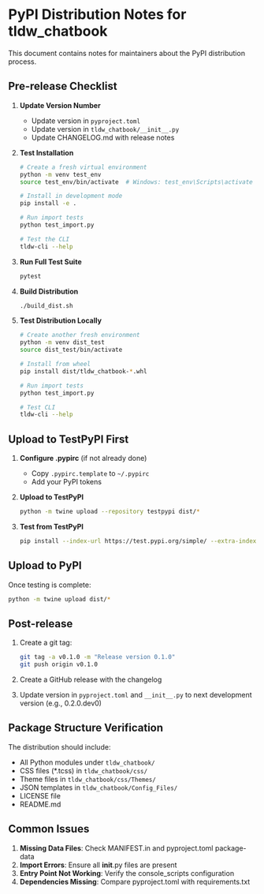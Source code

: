 # PyPI Distribution Notes for tldw_chatbook

This document contains notes for maintainers about the PyPI distribution process.

## Pre-release Checklist

1. **Update Version Number**
   - Update version in `pyproject.toml`
   - Update version in `tldw_chatbook/__init__.py`
   - Update CHANGELOG.md with release notes

2. **Test Installation**
   ```bash
   # Create a fresh virtual environment
   python -m venv test_env
   source test_env/bin/activate  # Windows: test_env\Scripts\activate
   
   # Install in development mode
   pip install -e .
   
   # Run import tests
   python test_import.py
   
   # Test the CLI
   tldw-cli --help
   ```

3. **Run Full Test Suite**
   ```bash
   pytest
   ```

4. **Build Distribution**
   ```bash
   ./build_dist.sh
   ```

5. **Test Distribution Locally**
   ```bash
   # Create another fresh environment
   python -m venv dist_test
   source dist_test/bin/activate
   
   # Install from wheel
   pip install dist/tldw_chatbook-*.whl
   
   # Run import tests
   python test_import.py
   
   # Test CLI
   tldw-cli --help
   ```

## Upload to TestPyPI First

1. **Configure .pypirc** (if not already done)
   - Copy `.pypirc.template` to `~/.pypirc`
   - Add your PyPI tokens

2. **Upload to TestPyPI**
   ```bash
   python -m twine upload --repository testpypi dist/*
   ```

3. **Test from TestPyPI**
   ```bash
   pip install --index-url https://test.pypi.org/simple/ --extra-index-url https://pypi.org/simple/ tldw_chatbook
   ```

## Upload to PyPI

Once testing is complete:

```bash
python -m twine upload dist/*
```

## Post-release

1. Create a git tag:
   ```bash
   git tag -a v0.1.0 -m "Release version 0.1.0"
   git push origin v0.1.0
   ```

2. Create a GitHub release with the changelog

3. Update version in `pyproject.toml` and `__init__.py` to next development version (e.g., 0.2.0.dev0)

## Package Structure Verification

The distribution should include:
- All Python modules under `tldw_chatbook/`
- CSS files (*.tcss) in `tldw_chatbook/css/`
- Theme files in `tldw_chatbook/css/Themes/`
- JSON templates in `tldw_chatbook/Config_Files/`
- LICENSE file
- README.md

## Common Issues

1. **Missing Data Files**: Check MANIFEST.in and pyproject.toml package-data
2. **Import Errors**: Ensure all __init__.py files are present
3. **Entry Point Not Working**: Verify the console_scripts configuration
4. **Dependencies Missing**: Compare pyproject.toml with requirements.txt